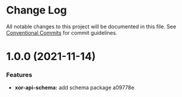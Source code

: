 # Change Log

All notable changes to this project will be documented in this file.
See [Conventional Commits](https://conventionalcommits.org) for commit guidelines.

# 1.0.0 (2021-11-14)


### Features

* **xor-api-schema:** add schema package a09778e
